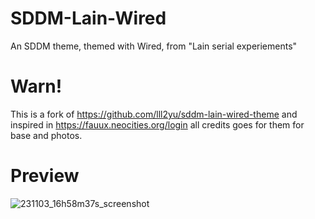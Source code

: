 # SDDM-Lain-Wired
An SDDM theme, themed with Wired, from "Lain serial experiements"
# Warn! 
This is a fork of https://github.com/lll2yu/sddm-lain-wired-theme
and inspired in https://fauux.neocities.org/login
all credits goes for them for base and photos.

# Preview

![231103_16h58m37s_screenshot](https://github.com/oxzh/SDDM-Lain-Wired/assets/85556196/c0affc12-05bc-4326-8085-4d6044f8ae12)
